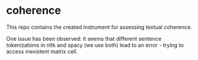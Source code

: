 # coherence
This repo contains the created instrument for assessing textual coherence.

One issue has been observed: it seems that different sentence tokenizations in nltk and spacy (we use both) lead to an error - trying to access inexistent matrix cell.
